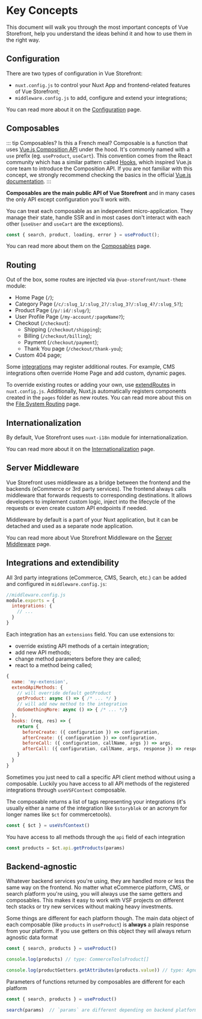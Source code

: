 # Key Concepts

This document will walk you through the most important concepts of Vue Storefront, help you understand the ideas behind it and how to use them in the right way.

## Configuration

There are two types of configuration in Vue Storefront:

- `nuxt.config.js` to control your Nuxt App and frontend-related features of Vue Storefront;
- `middleware.config.js` to add, configure and extend your integrations;

You can read more about it on the [Configuration](/guide/configuration.html) page.

## Composables

::: tip Composables? Is this a French meal?
Composable is a function that uses [Vue.js Composition API](https://v3.vuejs.org/guide/composition-api-introduction.html) under the hood. It's commonly named with a `use` prefix (eg. `useProduct`, `useCart`). This convention comes from the React community which has a similar pattern called [Hooks](https://reactjs.org/docs/hooks-intro.html), which inspired Vue.js core team to introduce the Composition API. If you are not familiar with this concept, we strongly recommend checking the basics in the official  [Vue.js documentation](https://v3.vuejs.org/guide/composition-api-introduction.html).
:::

**Composables are the main public API of Vue Storefront** and in many cases the only API except configuration you'll work with.

You can treat each composable as an independent micro-application. They manage their state, handle SSR and in most cases don't interact with each other (`useUser` and `useCart` are the exceptions).

```js
const { search, product, loading, error } = useProduct();
```

You can read more about them on the [Composables](/guide/composables.html) page.

## Routing

Out of the box, some routes are injected via `@vue-storefront/nuxt-theme` module:

- Home Page (`/`);
- Category Page (`/c/:slug_1/:slug_2?/:slug_3?/:slug_4?/:slug_5?`);
- Product Page (`/p/:id/:slug/`);
- User Profile Page (`/my-account/:pageName?`);
- Checkout (`/checkout`):
  - Shipping (`/checkout/shipping`);
  - Billing (`/checkout/billing`);
  - Payment (`/checkout/payment`);
  - Thank You page (`/checkout/thank-you`);
- Custom 404 page;

Some [integrations](/integrations) may register additional routes. For example, CMS integrations often override Home Page and add custom, dynamic pages.

To override existing routes or adding your own, use [extendRoutes](https://nuxtjs.org/guides/configuration-glossary/configuration-router#extendroutes) in `nuxt.config.js`. Additionally, Nuxt.js automatically registers components created in the `pages` folder as new routes. You can read more about this on the [File System Routing](https://nuxtjs.org/docs/2.x/features/file-system-routing/) page.

## Internationalization

By default, Vue Storefront uses `nuxt-i18n` module for internationalization. 

You can read more about it on the [Internationalization](/advanced/internationalization) page.

## Server Middleware

Vue Storefront uses middleware as a bridge between the frontend and the backends (eCommerce or 3rd party services). The frontend always calls middleware that forwards requests to corresponding destinations. It allows developers to implement custom logic, inject into the lifecycle of the requests or even create custom API endpoints if needed.

Middleware by default is a part of your Nuxt application, but it can be detached and used as a separate node application.

You can read more about Vue Storefront Middleware on the [Server Middleware](/advanced/server-middleware) page.

## Integrations and extendibility

All 3rd party integrations (eCommerce, CMS, Search, etc.) can be added and configured in `middleware.config.js`:

```js
//middleware.config.js
module.exports = {
  integrations: {
    // ...
  }
}
```

Each integration has an `extensions` field. You can use extensions to:
- override existing API methods of a certain integration;
- add new API methods;
- change method parameters before they are called;
- react to a method being called;

```js
{
  name: 'my-extension',
  extendApiMethods: {
    // will override default getProduct
    getProduct: async () => { /* ... */ }
    // will add new method to the integration 
    doSomethingMore: async () => { /* ... */}
  },
  hooks: (req, res) => {
    return {
      beforeCreate: ({ configuration }) => configuration,
      afterCreate: ({ configuration }) => configuration,
      beforeCall: ({ configuration, callName, args }) => args,
      afterCall: ({ configuration, callName, args, response }) => response
    }
  }
}
```

Sometimes you just need to call a specific API client method without using a composable. Luckily you have access to all API methods of the registered integrations through `useVSFContext` composable. 

The composable returns a list of tags representing your integrations (it's usually either a name of the integration like `$storyblok` or an acronym for longer names like `$ct` for commercetools).

```js
const { $ct } = useVsfContext()
```

You have access to all methods through the `api` field of each integration

```js
const products = $ct.api.getProducts(params)
```

## Backend-agnostic

Whatever backend services you're using, they are handled more or less the same way on the frontend. No matter what eCommerce platform, CMS, or search platform you're using, you will always use the same getters and composables. This makes it easy to work with VSF projects on different tech stacks or try new services without making heavy investments.

Some things are different for each platform though. The main data object of each composable (like `products` in `useProduct`) is **always** a plain response from your platform. If you use getters on this object they will always return agnostic data format

```js
const { search, products } = useProduct()

console.log(products) // type: CommerceToolsProduct[]

console.log(productGetters.getAttributes(products.value)) // type: AgnosticProductAttribute[]
```

Parameters of functions returned by composables are different for each platform

```js
const { search, products } = useProduct()

search(params)  // `params` are different depending on backend platform
```
